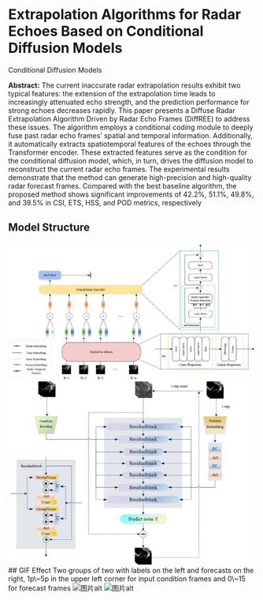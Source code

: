 # Extrapolation Algorithms for Radar Echoes Based on Conditional Diffusion Models
Conditional Diffusion Models

**Abstract:** The current inaccurate radar extrapolation results exhibit two typical features: the extension 
of the extrapolation time leads to increasingly attenuated echo strength, and the prediction 
performance for strong echoes decreases rapidly. This paper presents a Diffuse Radar Extrapolation 
Algorithm Driven by Radar Echo Frames (DiffREE) to address these issues. The algorithm employs a 
conditional coding module to deeply fuse past radar echo frames’ spatial and temporal information.
Additionally, it automatically extracts spatiotemporal features of the echoes through the Transformer 
encoder. These extracted features serve as the condition for the conditional diffusion model, which, in 
turn, drives the diffusion model to reconstruct the current radar echo frames. The experimental results 
demonstrate that the method can generate high-precision and high-quality radar forecast frames. 
Compared with the best baseline algorithm, the proposed method shows significant improvements
of 42.2%, 51.1%, 49.8%, and 39.5% in CSI, ETS, HSS, and POD metrics, respectively

## Model Structure
<img src="/figures/1_page-0001.jpg" alt="图片alt" title="Conditional Encoding Architecture">

<img src="/figures/2_page-0001.jpg" alt="图片alt" title="Conditional Diffusion Architecture">
## GIF Effect
Two groups of two with labels on the left and forecasts on the right, 1p\~5p in the upper left corner for input condition frames and 0\~15 for forecast frames
<img src="/figures/videos_pred_0_0.gif" alt="图片alt" title="图片title">

<img src="/figures/videos_pred_860000_0.gif" alt="图片alt" title="title">
